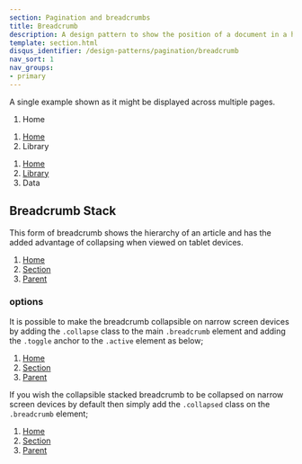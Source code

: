 ```yaml
---
section: Pagination and breadcrumbs
title: Breadcrumb
description: A design pattern to show the position of a document in a hierarchy of information
template: section.html
disqus_identifier: /design-patterns/pagination/breadcrumb
nav_sort: 1
nav_groups:
- primary
---
```


A single example shown as it might be displayed across multiple pages.

<div class="guide-example guide-example-tight">
<!-- Site root -->
<ol class="breadcrumb">
  <li class="active">Home</li>
</ol>

<!-- root section -->
<ol class="breadcrumb">
  <li><a href="#">Home</a> <i class="divider glyph-chevron-right"></i></li>
  <li class="active">Library</li>
</ol>

<!-- sub section -->
<ol class="breadcrumb">
  <li><a href="#">Home</a> <i class="divider glyph-chevron-right"></i></li>
  <li><a href="#">Library</a> <i class="divider glyph-chevron-right"></i></li>
  <li class="active">Data</li>
</ol>
</div>

## Breadcrumb Stack

This form of breadcrumb shows the hierarchy of an article and has the added
advantage of collapsing when viewed on tablet devices.

<div class="guide-example">
<ol class="breadcrumb breadcrumb-stack">
  <li><a href="#">Home</a></li>
  <li><a href="#">Section</a></li>
  <li class="active"><a href="#">Parent</a></li>
</ol>
</div>

### options

It is possible to make the breadcrumb collapsible on narrow screen devices by
adding the <code>.collapse</code> class to the main <code>.breadcrumb</code>
element and adding the <code>.toggle</code> anchor to the <code>.active</code> element as below;

<div class="guide-example">
<ol class="breadcrumb breadcrumb-stack" data-state="off" data-on="collapsed" data-off="" id="stacked-nav">
  <li><a href="#">Home</a></li>
  <li><a href="#">Section</a></li>
  <li class="active">
    <a href="#">Parent</a>
    <a href="#stacked-nav" class="toggle" data-toggle="state"></a>
  </li>
</ol>
</div>

If you wish the collapsible stacked breadcrumb to be collapsed on narrow screen
devices by default then simply add the <code>.collapsed</code> class on the
<code>.breadcrumb</code> element;

<div class="guide-example">
<ol class="breadcrumb breadcrumb-stack collapsed" data-state="on" data-on="collapsed" data-off="" id="stacked-nav-2">
  <li><a href="#">Home</a></li>
  <li><a href="#">Section</a></li>
  <li class="active">
    <a href="#">Parent</a>
    <a href="#stacked-nav-2" class="toggle" data-toggle="state"></a>
  </li>
</ol>
</div>
